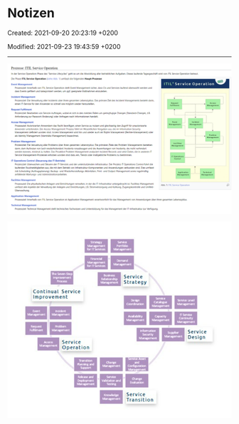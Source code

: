 # Notizen

Created: 2021-09-20 20:23:19 +0200

Modified: 2021-09-23 19:43:59 +0200

---

![](../media/S1_03_ITIL_Service-Management-und-Case-Study-Notizen-image1.png)





![Service Strategy Continual Service Improvement Service Design Service Operation Service Transition ](../media/S1_03_ITIL_Service-Management-und-Case-Study-Notizen-image2.png)

>


